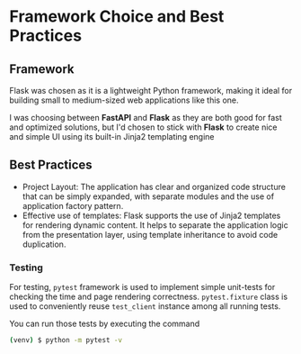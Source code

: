 # Framework Choice and Best Practices

## Framework
Flask was chosen as it is a lightweight Python framework, making it ideal for building small to medium-sized web applications 
like this one. 

I was choosing between **FastAPI** and **Flask** as they are both
good for fast and optimized solutions, but I'd chosen to stick with **Flask** to create nice and simple UI using 
its built-in Jinja2 templating engine

## Best Practices
 
* Project Layout: The application has clear and organized code structure that can be simply expanded, with separate modules and the use of application factory pattern.
* Effective use of templates: Flask supports the use of Jinja2 templates for rendering dynamic content. It helps to separate the application logic from the presentation layer, using template inheritance to avoid code duplication.
### Testing
For testing, `pytest` framework is used to implement simple unit-tests for checking the time and page rendering correctness.
`pytest.fixture` class is used to conveniently reuse `test_client` instance among all running tests.

You can run those tests by executing the command
```sh
(venv) $ python -m pytest -v
```